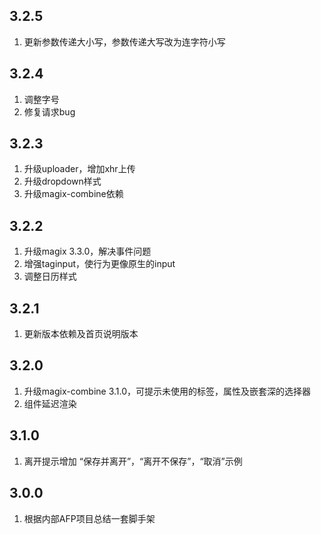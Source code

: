 ## 3.2.5
1. 更新参数传递大小写，参数传递大写改为连字符小写

## 3.2.4
1. 调整字号
2. 修复请求bug

## 3.2.3
1. 升级uploader，增加xhr上传
2. 升级dropdown样式
3. 升级magix-combine依赖

## 3.2.2
1. 升级magix 3.3.0，解决事件问题
2. 增强taginput，使行为更像原生的input
3. 调整日历样式

## 3.2.1
1. 更新版本依赖及首页说明版本

## 3.2.0
1. 升级magix-combine 3.1.0，可提示未使用的标签，属性及嵌套深的选择器
2. 组件延迟渲染

## 3.1.0
1. 离开提示增加 “保存并离开”，“离开不保存”，“取消”示例

## 3.0.0
1. 根据内部AFP项目总结一套脚手架